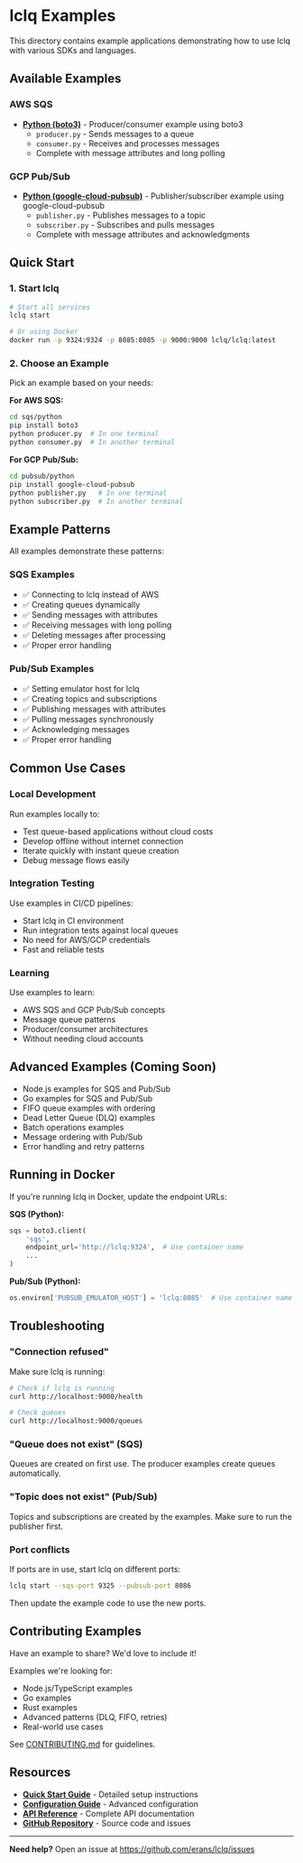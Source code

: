 # lclq Examples

This directory contains example applications demonstrating how to use lclq with various SDKs and languages.

## Available Examples

### AWS SQS

- **[Python (boto3)](sqs/python/)** - Producer/consumer example using boto3
  - `producer.py` - Sends messages to a queue
  - `consumer.py` - Receives and processes messages
  - Complete with message attributes and long polling

### GCP Pub/Sub

- **[Python (google-cloud-pubsub)](pubsub/python/)** - Publisher/subscriber example using google-cloud-pubsub
  - `publisher.py` - Publishes messages to a topic
  - `subscriber.py` - Subscribes and pulls messages
  - Complete with message attributes and acknowledgments

## Quick Start

### 1. Start lclq

```bash
# Start all services
lclq start

# Or using Docker
docker run -p 9324:9324 -p 8085:8085 -p 9000:9000 lclq/lclq:latest
```

### 2. Choose an Example

Pick an example based on your needs:

**For AWS SQS:**
```bash
cd sqs/python
pip install boto3
python producer.py  # In one terminal
python consumer.py  # In another terminal
```

**For GCP Pub/Sub:**
```bash
cd pubsub/python
pip install google-cloud-pubsub
python publisher.py   # In one terminal
python subscriber.py  # In another terminal
```

## Example Patterns

All examples demonstrate these patterns:

### SQS Examples
- ✅ Connecting to lclq instead of AWS
- ✅ Creating queues dynamically
- ✅ Sending messages with attributes
- ✅ Receiving messages with long polling
- ✅ Deleting messages after processing
- ✅ Proper error handling

### Pub/Sub Examples
- ✅ Setting emulator host for lclq
- ✅ Creating topics and subscriptions
- ✅ Publishing messages with attributes
- ✅ Pulling messages synchronously
- ✅ Acknowledging messages
- ✅ Proper error handling

## Common Use Cases

### Local Development

Run examples locally to:
- Test queue-based applications without cloud costs
- Develop offline without internet connection
- Iterate quickly with instant queue creation
- Debug message flows easily

### Integration Testing

Use examples in CI/CD pipelines:
- Start lclq in CI environment
- Run integration tests against local queues
- No need for AWS/GCP credentials
- Fast and reliable tests

### Learning

Use examples to learn:
- AWS SQS and GCP Pub/Sub concepts
- Message queue patterns
- Producer/consumer architectures
- Without needing cloud accounts

## Advanced Examples (Coming Soon)

- Node.js examples for SQS and Pub/Sub
- Go examples for SQS and Pub/Sub
- FIFO queue examples with ordering
- Dead Letter Queue (DLQ) examples
- Batch operations examples
- Message ordering with Pub/Sub
- Error handling and retry patterns

## Running in Docker

If you're running lclq in Docker, update the endpoint URLs:

**SQS (Python):**
```python
sqs = boto3.client(
    'sqs',
    endpoint_url='http://lclq:9324',  # Use container name
    ...
)
```

**Pub/Sub (Python):**
```python
os.environ['PUBSUB_EMULATOR_HOST'] = 'lclq:8085'  # Use container name
```

## Troubleshooting

### "Connection refused"

Make sure lclq is running:
```bash
# Check if lclq is running
curl http://localhost:9000/health

# Check queues
curl http://localhost:9000/queues
```

### "Queue does not exist" (SQS)

Queues are created on first use. The producer examples create queues automatically.

### "Topic does not exist" (Pub/Sub)

Topics and subscriptions are created by the examples. Make sure to run the publisher first.

### Port conflicts

If ports are in use, start lclq on different ports:
```bash
lclq start --sqs-port 9325 --pubsub-port 8086
```

Then update the example code to use the new ports.

## Contributing Examples

Have an example to share? We'd love to include it!

Examples we're looking for:
- Node.js/TypeScript examples
- Go examples
- Rust examples
- Advanced patterns (DLQ, FIFO, retries)
- Real-world use cases

See [CONTRIBUTING.md](../CONTRIBUTING.md) for guidelines.

## Resources

- **[Quick Start Guide](../docs/quickstart.md)** - Detailed setup instructions
- **[Configuration Guide](../docs/configuration.md)** - Advanced configuration
- **[API Reference](../docs/api-reference.md)** - Complete API documentation
- **[GitHub Repository](https://github.com/erans/lclq)** - Source code and issues

---

**Need help?** Open an issue at https://github.com/erans/lclq/issues
